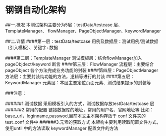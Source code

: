 # 钢钢自动化架构

##一.概况
本测试架构主要分为5层：testData/testcase 层、TemplateManager、
flowManager、PageObjectManager、keywordManager

##二.详情
####第一层：testData/testcase
用例及数据层：测试用例/测试数据（引入模板）、关键字+数据

####第二层：TemplateManager
测试模板层：结合flowManager加入pageObjdect/keyword 断言
####第三层：FlowManager
流程层：主要结合pageObject 各个方法完成业务功能的封装
####第四层：PageObjectManager
方法层：主要封装纯功能的方法，逻辑等进行的封装
####第五层：KeywordManager
元素层：本层主要定位页面元素、测试结果提示的封装等

###注意：

######1.测试数据
采用模板引入的方式，测试数据存放testData/testcase 层
######2.常用的配置
链接数据库的地址，常用的用户名、官网地址等
 比如： base_url，loginname,passwod,目前本文主本架构存放于 conf 文件夹的test_conf 文件中
######3.元素的获取方式
本架构主要利用读取配置文件方式，使用until 中的方法读取 keywordManager 配置文件的方法
